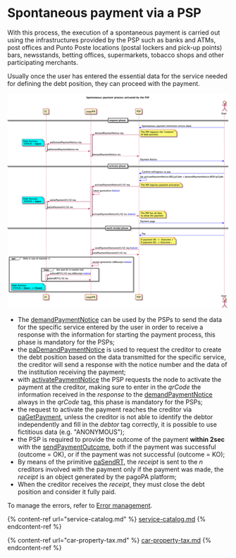 # Spontaneous payment via a PSP

With this process, the execution of a spontaneous payment is carried out using the infrastructures provided by the PSP such as banks and ATMs, post offices and Punto Poste locations (postal lockers and pick-up points) bars, newsstands, betting offices, supermarkets, tobacco shops and other participating merchants.

Usually once the user has entered the essential data for the service needed for defining the debt position, they can proceed with the payment.

<div align="left">

<img src="../../.gitbook/assets/nuovoModello4_ENG (5).png" alt="">

</div>

* The [demandPaymentNotice](../../appendices/primitive.md#demandpaymentnotice) can be used by the PSPs to send the data for the specific service entered by the user in order to receive a response with the information for starting the payment process, this phase is mandatory for the PSPs;
* the [paDemandPaymentNotice](../../appendices/primitive.md#pademandpaymentnotice) is used to request the creditor to create the debt position based on the data transmitted for the specific service, the creditor will send a response with the notice number and the data of the institution receiving the payment;
* with [activatePaymentNotice](../../appendices/primitive.md#activatepaymentnotice) the PSP requests the node to activate the payment at the creditor, making sure to enter in the _qrCode_ the information received in the _response_ to the [demandPaymentNotice](../../appendices/primitive.md#demandpaymentnotice) always in the _qrCode_ tag, this phase is mandatory for the PSPs;
* the request to activate the payment reaches the creditor via [paGetPayment](../../appendices/primitive.md#pagetpayment), unless the creditor is not able to identify the debtor independently and fill in the _debtor_ tag correctly, it is possible to use fictitious data (e.g. "ANONYMOUS");
* the PSP is required to provide the outcome of the payment **within 2sec** with the [sendPaymentOutcome](../../appendices/primitive.md#sendpaymentoutcome), both if the payment was successful (outcome = OK), or if the payment was not successful (outcome = KO);
* By means of the primitive [paSendRT](../../appendices/primitive.md#pasendrt), the _receipt_ is sent to the _n_ creditors involved with the payment only if the payment was made, the _receipt_ is an object generated by the pagoPA platform;
* When the creditor receives the _receipt_, they must close the debt position and consider it fully paid.

To manage the errors, refer to [Error management](https://app.gitbook.com/o/KXYtsf32WSKm6ga638R3/s/mU2qgiLV1G3m9z1VjAOc/ "mention").

{% content-ref url="service-catalog.md" %} [service-catalog.md](service-catalog.md) {% endcontent-ref %}

{% content-ref url="car-property-tax.md" %} [car-property-tax.md](car-property-tax.md) {% endcontent-ref %}